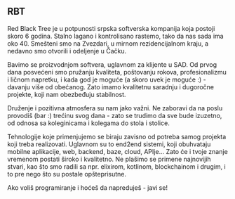 ## RBT

Red Black Tree je u potpunosti srpska softverska kompanija koja postoji skoro 6 godina. Stalno lagano i kontrolisano rastemo, tako da nas sada ima oko 40. Smešteni smo na Zvezdari, u mirnom rezidencijalnom kraju, a nedavno smo otvorili i odeljenje u Čačku. 

Bavimo se proizvodnjom softvera, uglavnom za klijente u SAD. Od prvog dana posvećeni smo pružanju kvaliteta, poštovanju rokova, profesionalizmu i ličnom napretku, i kada god je moguće (a skoro uvek je moguće :) - davanju više od obećanog. Zato imamo kvalitetnu saradnju i dugoročne projekte, koji nam obezbeđuju stabilnost. 

Druženje i pozitivna atmosfera su nam jako važni. Ne zaboravi da na poslu provodiš (bar :) trećinu svog dana - zato se trudimo da sve bude izuzetno, od odnosa sa koleginicama i kolegama do stola i stolice. 

Tehnologije koje primenjujemo se biraju zavisno od potreba samog projekta koji treba realizovati. Uglavnom su to end2end sistemi, koji obuhvataju mobilne aplikacije, web, backend, baze, cloud, APIje... Zato će i tvoje znanje vremenom postati široko i kvalitetno. Ne plašimo se primene najnovijih stvari, kao što smo radili sa npr. elixirom, kotlinom, blockchainom i drugim, i to pre nego što su postale opšteprisutne. 

Ako voliš programiranje i hoćeš da napreduješ - javi se!
